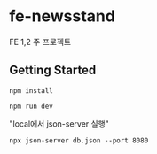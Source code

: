 # fe-newsstand

FE 1,2 주 프로젝트

## Getting Started

`npm install`

`npm run dev`

"local에서 json-server 실행"

`npx json-server db.json --port 8080`
